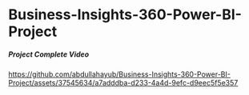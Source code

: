 # Business-Insights-360-Power-BI-Project


##### Project Complete Video

https://github.com/abdullahayub/Business-Insights-360-Power-BI-Project/assets/37545634/a7adddba-d233-4a4d-9efc-d9eec5f5e357
